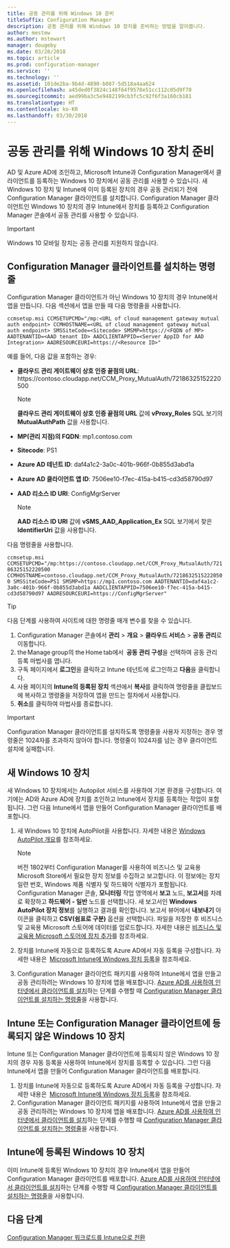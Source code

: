 ```yaml
---
title: 공동 관리를 위해 Windows 10 준비
titleSuffix: Configuration Manager
description: 공동 관리를 위해 Windows 10 장치를 준비하는 방법을 알아봅니다.
author: mestew
ms.author: mstewart
manager: dougeby
ms.date: 03/28/2018
ms.topic: article
ms.prod: configuration-manager
ms.service: ''
ms.technology: ''
ms.assetid: 101de2ba-9b4d-4890-b087-5d518a4aa624
ms.openlocfilehash: a45ded0f3824c148f64f9578e51cc112c05d9f78
ms.sourcegitcommit: aed99ba3c5e9482199cb3fc5c92f6f3a160cb181
ms.translationtype: HT
ms.contentlocale: ko-KR
ms.lasthandoff: 03/30/2018
---
```

# <a name="prepare-windows-10-devices-for-co-management"></a>공동 관리를 위해 Windows 10 장치 준비
AD 및 Azure AD에 조인하고, Microsoft Intune과 Configuration Manager에서 클라이언트를 등록하는 Windows 10 장치에서 공동 관리를 사용할 수 있습니다. 새 Windows 10 장치 및 Intune에 이미 등록된 장치의 경우 공동 관리되기 전에 Configuration Manager 클라이언트를 설치합니다. Configuration Manager 클라이언트인 Windows 10 장치의 경우 Intune에서 장치를 등록하고 Configuration Manager 콘솔에서 공동 관리를 사용할 수 있습니다.

> [!IMPORTANT]
> Windows 10 모바일 장치는 공동 관리를 지원하지 않습니다.



## <a name="command-line-to-install-configuration-manager-client"></a>Configuration Manager 클라이언트를 설치하는 명령줄
Configuration Manager 클라이언트가 아닌 Windows 10 장치의 경우 Intune에서 앱을 만듭니다. 다음 섹션에서 앱을 만들 때 다음 명령줄을 사용합니다.

`ccmsetup.msi CCMSETUPCMD="/mp:<URL of cloud management gateway mutual auth endpoint> CCMHOSTNAME=<URL of cloud management gateway mutual auth endpoint> SMSSiteCode=<Sitecode> SMSMP=https://<FQDN of MP> AADTENANTID=<AAD tenant ID> AADCLIENTAPPID=<Server AppID for AAD Integration> AADRESOURCEURI=https://<Resource ID>"`

예를 들어, 다음 값을 포함하는 경우:

- **클라우드 관리 게이트웨이 상호 인증 끝점의 URL**: https:/&#47;contoso.cloudapp.net/CCM_Proxy_MutualAuth/72186325152220500    

   >[!Note]    
   >**클라우드 관리 게이트웨이 상호 인증 끝점의 URL** 값에 **vProxy_Roles** SQL 보기의 **MutualAuthPath** 값을 사용합니다.

- **MP(관리 지점)의 FQDN**: mp1.contoso.com    
- **Sitecode**: PS1    
- **Azure AD 테넌트 ID**: daf4a1c2-3a0c-401b-966f-0b855d3abd1a    
- **Azure AD 클라이언트 앱 ID**: 7506ee10-f7ec-415a-b415-cd3d58790d97     
- **AAD 리소스 ID URI**: ConfigMgrServer    

  > [!Note]    
  > **AAD 리소스 ID URI** 값에 **vSMS_AAD_Application_Ex** SQL 보기에서 찾은 **IdentifierUri** 값을 사용합니다.

다음 명령줄을 사용합니다.

`ccmsetup.msi CCMSETUPCMD="/mp:https://contoso.cloudapp.net/CCM_Proxy_MutualAuth/72186325152220500    CCMHOSTNAME=contoso.cloudapp.net/CCM_Proxy_MutualAuth/72186325152220500 SMSSiteCode=PS1 SMSMP=https://mp1.contoso.com AADTENANTID=daf4a1c2-3a0c-401b-966f-0b855d3abd1a AADCLIENTAPPID=7506ee10-f7ec-415a-b415-cd3d58790d97 AADRESOURCEURI=https://ConfigMgrServer"`

> [!Tip]
> 다음 단계를 사용하여 사이트에 대한 명령줄 매개 변수를 찾을 수 있습니다.     
> 1. Configuration Manager 콘솔에서 **관리** > **개요** > **클라우드 서비스** > **공동 관리**로 이동합니다.  
> 2. the Manage group의 the Home tab에서  **공동 관리 구성**을 선택하여 공동 관리 등록 마법사를 엽니다.    
> 3. 구독 페이지에서 **로그인**을 클릭하고 Intune 테넌트에 로그인하고 **다음**을 클릭합니다.    
> 4. 사용 페이지의 **Intune의 등록된 장치** 섹션에서 **복사**를 클릭하여 명령줄을 클립보드에 복사하고 명령줄을 저장하여 앱을 만드는 절차에서 사용합니다.  
> 5. **취소**를 클릭하여 마법사를 종료합니다.

> [!Important]    
> Configuration Manager 클라이언트를 설치하도록 명령줄을 사용자 지정하는 경우 명령줄은 1024자를 초과하지 않아야 합니다. 명령줄이 1024자를 넘는 경우 클라이언트 설치에 실패합니다.


## <a name="new-windows-10-devices"></a>새 Windows 10 장치
새 Windows 10 장치에서는 Autopilot 서비스를 사용하여 기본 환경을 구성합니다. 여기에는 AD와 Azure AD에 장치를 조인하고 Intune에서 장치를 등록하는 작업이 포함됩니다. 그런 다음 Intune에서 앱을 만들어 Configuration Manager 클라이언트를 배포합니다.  
1. 새 Windows 10 장치에 AutoPilot을 사용합니다. 자세한 내용은 [Windows AutoPilot 개요](https://docs.microsoft.com/windows/deployment/windows-10-auto-pilot)를 참조하세요.    

   > [!NOTE]   
   > 버전 1802부터 Configuration Manager를 사용하여 비즈니스 및 교육용 Microsoft Store에서 필요한 장치 정보를 수집하고 보고합니다. 이 정보에는 장치 일련 번호, Windows 제품 식별자 및 하드웨어 식별자가 포함됩니다. Configuration Manager 콘솔, **모니터링** 작업 영역에서 **보고** 노드, **보고서**를 차례로 확장하고 **하드웨어 - 일반** 노드를 선택합니다. 새 보고서인 **Windows AutoPilot 장치 정보**를 실행하고 결과를 확인합니다. 보고서 뷰어에서 **내보내기** 아이콘을 클릭하고 **CSV(쉼표로 구분)** 옵션을 선택합니다. 파일을 저장한 후 비즈니스 및 교육용 Microsoft 스토어에 데이터를 업로드합니다. 자세한 내용은 [비즈니스 및 교육용 Microsoft 스토어에 장치 추가](https://docs.microsoft.com/microsoft-store/add-profile-to-devices#add-devices-and-apply-autopilot-deployment-profile)를 참조하세요.

2. 장치를 Intune에 자동으로 등록하도록 Azure AD에서 자동 등록을 구성합니다. 자세한 내용은  [Microsoft Intune에 Windows 장치 등록](https://docs.microsoft.com/intune/windows-enroll)을 참조하세요.
3. Configuration Manager 클라이언트 패키지를 사용하여 Intune에서 앱을 만들고 공동 관리하려는 Windows 10 장치에 앱을 배포합니다. [Azure AD를 사용하여 인터넷에서 클라이언트를 설치](https://docs.microsoft.com/en-us/sccm/core/clients/deploy/deploy-clients-cmg-azure)하는 단계를 수행할 때 [Configuration Manager 클라이언트를 설치하는 명령줄](#command-line-to-install-configuration-manager-client)을 사용합니다.   

## <a name="windows-10-devices-not-enrolled-in-intune-or-a-configuration-manager-client"></a>Intune 또는 Configuration Manager 클라이언트에 등록되지 않은 Windows 10 장치
Intune 또는 Configuration Manager 클라이언트에 등록되지 않은 Windows 10 장치의 경우 자동 등록을 사용하여 Intune에서 장치를 등록할 수 있습니다. 그런 다음 Intune에서 앱을 만들어 Configuration Manager 클라이언트를 배포합니다.
1. 장치를 Intune에 자동으로 등록하도록 Azure AD에서 자동 등록을 구성합니다. 자세한 내용은  [Microsoft Intune에 Windows 장치 등록](https://docs.microsoft.com/intune/windows-enroll)을 참조하세요.  
2. Configuration Manager 클라이언트 패키지를 사용하여 Intune에서 앱을 만들고 공동 관리하려는 Windows 10 장치에 앱을 배포합니다. [Azure AD를 사용하여 인터넷에서 클라이언트를 설치](https://docs.microsoft.com/en-us/sccm/core/clients/deploy/deploy-clients-cmg-azure)하는 단계를 수행할 때 [Configuration Manager 클라이언트를 설치하는 명령줄](#command-line-to-install-configuration-manager-client)을 사용합니다.

## <a name="windows-10-devices-enrolled-in-intune"></a>Intune에 등록된 Windows 10 장치
이미 Intune에 등록된 Windows 10 장치의 경우 Intune에서 앱을 만들어 Configuration Manager 클라이언트를 배포합니다. [Azure AD를 사용하여 인터넷에서 클라이언트를 설치](https://docs.microsoft.com/en-us/sccm/core/clients/deploy/deploy-clients-cmg-azure)하는 단계를 수행할 때 [Configuration Manager 클라이언트를 설치하는 명령줄](#command-line-to-install-configuration-manager-client)을 사용합니다.  

## <a name="next-steps"></a>다음 단계
[Configuration Manager 워크로드를 Intune으로 전환](co-management-switch-workloads.md)